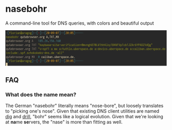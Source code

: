 # nasebohr

A command-line tool for DNS queries, with colors and beautiful output

![screenshot](.github/img/screenshot.png)

## FAQ

### What does the name mean?

The German "nasebohr" literally means "nose-bore", but loosely translates to
"picking one's nose". Given that existing DNS client utilities are named
[dig](https://en.wikipedia.org/wiki/Dig_(command)) and
[drill](https://linux.die.net/man/1/drill), "bohr" seems like a logical
evolution. Given that we're looking at **na**me **se**rvers, the "nase" is more
than fitting as well.
